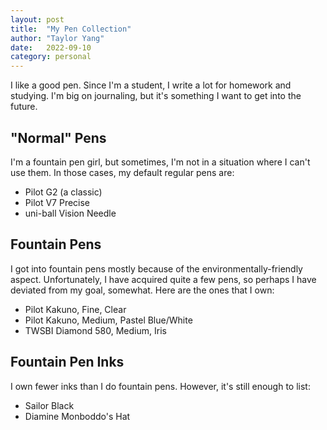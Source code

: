 ```yaml
---
layout: post
title:  "My Pen Collection"
author: "Taylor Yang"
date:   2022-09-10
category: personal
---
```


I like a good pen.
Since I'm a student, I write a lot for homework and studying.
I'm big on journaling, but it's something I want to get into the future.

## "Normal" Pens
I'm a fountain pen girl, but sometimes, I'm not in a situation where I can't use them.
In those cases, my default regular pens are:
- Pilot G2 (a classic)
- Pilot V7 Precise
- uni-ball Vision Needle

## Fountain Pens
I got into fountain pens mostly because of the environmentally-friendly aspect.
Unfortunately, I have acquired quite a few pens, so perhaps I have deviated from my goal, somewhat.
Here are the ones that I own:
- Pilot Kakuno, Fine, Clear
- Pilot Kakuno, Medium, Pastel Blue/White
- TWSBI Diamond 580, Medium, Iris

## Fountain Pen Inks
I own fewer inks than I do fountain pens. However, it's still enough to list:
- Sailor Black
- Diamine Monboddo's Hat